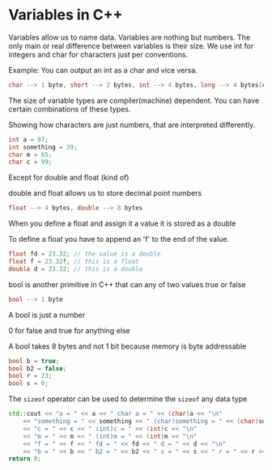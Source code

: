 # Variables in C++

Variables allow us to name data. Variables are nothing but numbers. The only main or real difference between variables is their size. We use int for integers and char for characters just per conventions.

Example: You can output an int as a char and vice versa.

```c++
char --> 1 byte, short --> 2 bytes, int --> 4 bytes, long --> 4 bytes(usually)
```

The size of variable types are compiler(machine) dependent.
You can have certain combinations of these types.

Showing how characters are just numbers, that are interpreted differently.
```c++
int a = 97;
int something = 39;
char m = 65;
char c = 99;
```

Except for double and float (kind of)

double and float allows us to store decimal point numbers

```c++
float --> 4 bytes, double --> 8 bytes
```

When you define a float and assign it a value it is stored as a double

To define a float you have to append an 'f' to the end of the value.

```c++
float fd = 23.32; // the value is a double
float f = 23.32f; // this is a float
double d = 23.32; // this is a double
```

bool is another primitive in C++ that can any of two values true or false

```c++
bool --> 1 byte
```

A bool is just a number

0 for false and true for anything else

A bool takes 8 bytes and not 1 bit because memory is byte addressable

```c++
bool b = true;
bool b2 = false;
bool r = 23;
bool s = 0;
```

The `sizeof` operator can be used to determine the `sizeof` any data type

```cpp
std::cout << "a = " << a << " char a = " << (char)a << "\n"
	<< "something = " << something << " (char)something = " << (char)something << "\n"
	<< "c = " << c << " (int)c = " << (int)c << "\n"
	<< "m = " << m << " (int)m = " << (int)m << "\n"
	<< "f = " << f << " fd = " << fd << " d = " << d << "\n"
	<< "b = " << b << " b2 = " << b2 << " s = " << s << " r = " << r << "\n";
return 0;
```